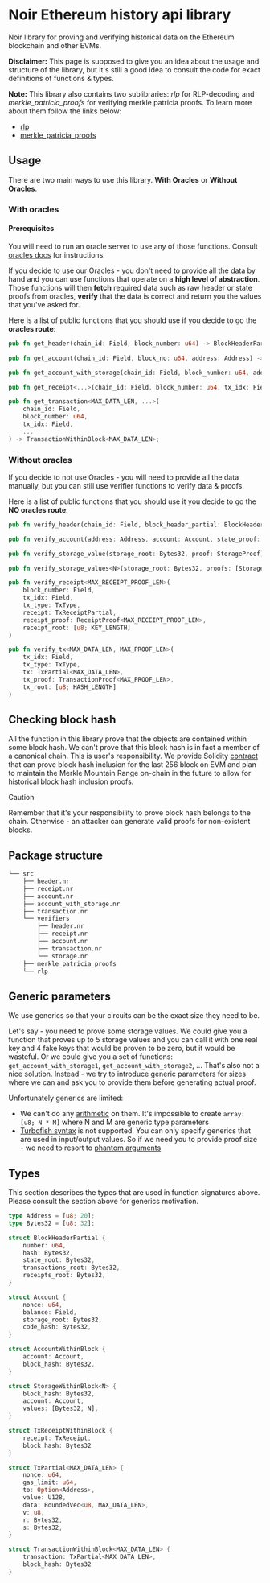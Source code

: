 # Noir Ethereum history api library

Noir library for proving and verifying historical data on the Ethereum blockchain and other EVMs.

**Disclaimer:** This page is supposed to give you an idea about the usage and structure of the library, but it's still a good idea to consult the code for exact definitions of functions & types.

**Note:** This library also contains two sublibraries: _rlp_ for RLP-decoding and _merkle_patricia_proofs_ for verifying merkle patricia proofs. To learn more about them follow the links below:

- [rlp](./src/rlp/README.md)
- [merkle_patricia_proofs](./src/merkle_patricia_proofs/README.md)

## Usage

There are two main ways to use this library. **With Oracles** or **Without Oracles**.

### With oracles

#### Prerequisites

You will need to run an oracle server to use any of those functions. Consult [oracles docs](../../oracles/README.md#starting-oracle-server) for instructions.

If you decide to use our Oracles - you don't need to provide all the data by hand and you can use functions that operate on a **high level of abstraction**. Those functions will then **fetch** required data such as raw header or state proofs from oracles, **verify** that the data is correct and return you the values that you've asked for.

Here is a list of public functions that you should use if you decide to go the **oracles route**:

```rust
pub fn get_header(chain_id: Field, block_number: u64) -> BlockHeaderPartial;
```

```rust
pub fn get_account(chain_id: Field, block_no: u64, address: Address) -> AccountWithinBlock;
```

```rust
pub fn get_account_with_storage(chain_id: Field, block_number: u64, address: Address, storage_key: Bytes32) -> StorageWithinBlock<1>;
```

```rust
pub fn get_receipt<...>(chain_id: Field, block_number: u64, tx_idx: Field, ...) -> TxReceiptWithinBlock;
```

```rust
pub fn get_transaction<MAX_DATA_LEN, ...>(
    chain_id: Field,
    block_number: u64,
    tx_idx: Field,
    ...
) -> TransactionWithinBlock<MAX_DATA_LEN>;
```

### Without oracles

If you decide to not use Oracles - you will need to provide all the data manually, but you can still use verifier functions to verify data & proofs.

Here is a list of public functions that you should use it you decide to go the **NO oracles route**:

```rust
pub fn verify_header(chain_id: Field, block_header_partial: BlockHeaderPartial, block_header_rlp: BlockHeaderRlp)
```

```rust
pub fn verify_account(address: Address, account: Account, state_proof: StateProof, state_root: [u8; KEY_LENGTH])
```

```rust
pub fn verify_storage_value(storage_root: Bytes32, proof: StorageProof)
```

```rust
pub fn verify_storage_values<N>(storage_root: Bytes32, proofs: [StorageProof; N])
```

```rust
pub fn verify_receipt<MAX_RECEIPT_PROOF_LEN>(
    block_number: Field,
    tx_idx: Field,
    tx_type: TxType,
    receipt: TxReceiptPartial,
    receipt_proof: ReceiptProof<MAX_RECEIPT_PROOF_LEN>,
    receipt_root: [u8; KEY_LENGTH]
)
```

```rust
pub fn verify_tx<MAX_DATA_LEN, MAX_PROOF_LEN>(
    tx_idx: Field,
    tx_type: TxType,
    tx: TxPartial<MAX_DATA_LEN>,
    tx_proof: TransactionProof<MAX_PROOF_LEN>,
    tx_root: [u8; HASH_LENGTH]
)
```

## Checking block hash

All the function in this library prove that the objects are contained within some block hash. We can't prove that this block hash is in fact a member of a canonical chain. This is user's responsibility. We provide Solidity [contract](../../contracts/src/EthereumHistoryVerifier.sol) that can prove block hash inclusion for the last 256 block on EVM and plan to maintain the Merkle Mountain Range on-chain in the future to allow for historical block hash inclusion proofs.

> [!CAUTION]
> Remember that it's your responsibility to prove block hash belongs to the chain. Otherwise - an attacker can generate valid proofs for non-existent blocks.

## Package structure

```sh
└── src
    ├── header.nr
    ├── receipt.nr
    ├── account.nr
    ├── account_with_storage.nr
    ├── transaction.nr
    └── verifiers
        ├── header.nr
        ├── receipt.nr
        ├── account.nr
        ├── transaction.nr
        └── storage.nr
    ├── merkle_patricia_proofs
    └── rlp
```

## Generic parameters

We use generics so that your circuits can be the exact size they need to be.

Let's say - you need to prove some storage values. We could give you a function that proves up to 5 storage values and you can call it with one real key and 4 fake keys that would be proven to be zero, but it would be wasteful.
Or we could give you a set of functions:
`get_account_with_storage1`, `get_account_with_storage2`, ...
That's also not a nice solution. Instead - we try to introduce generic parameters for sizes where we can and ask you to provide them before generating actual proof.

Unfortunately generics are limited:

- We can't do any [arithmetic](https://github.com/noir-lang/noir/issues/1837) on them. It's impossible to create `array: [u8; N * M]` where N and M are generic type parameters
- [Turbofish syntax](https://github.com/orgs/noir-lang/discussions/3413) is not supported. You can only specify generics that are used in input/output values. So if we need you to provide proof size - we need to resort to [phantom arguments](https://github.com/orgs/noir-lang/discussions/3413#discussioncomment-8774114)

## Types

This section describes the types that are used in function signatures above. Please consult the section above for generics motivation.

```rust
type Address = [u8; 20];
type Bytes32 = [u8; 32];
```

```rust
struct BlockHeaderPartial {
    number: u64,
    hash: Bytes32,
    state_root: Bytes32,
    transactions_root: Bytes32,
    receipts_root: Bytes32,
}
```

```rust
struct Account {
    nonce: u64,
    balance: Field,
    storage_root: Bytes32,
    code_hash: Bytes32,
}
```

```rust
struct AccountWithinBlock {
    account: Account,
    block_hash: Bytes32,
}
```

```rust
struct StorageWithinBlock<N> {
    block_hash: Bytes32,
    account: Account,
    values: [Bytes32; N],
}
```

```rust
struct TxReceiptWithinBlock {
    receipt: TxReceipt,
    block_hash: Bytes32
}
```

```rust
struct TxPartial<MAX_DATA_LEN> {
    nonce: u64,
    gas_limit: u64,
    to: Option<Address>,
    value: U128,
    data: BoundedVec<u8, MAX_DATA_LEN>,
    v: u8,
    r: Bytes32,
    s: Bytes32,
}
```

```rust
struct TransactionWithinBlock<MAX_DATA_LEN> {
    transaction: TxPartial<MAX_DATA_LEN>,
    block_hash: Bytes32
}
```
